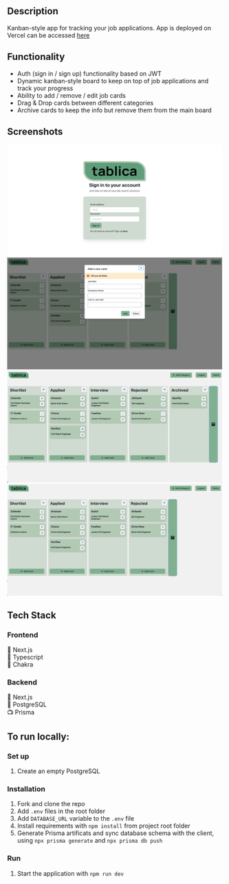 ## Description

Kanban-style app for tracking your job applications. App is deployed on Vercel can be accessed [here](https://kanban-project-gold.vercel.app/)

## Functionality 

* Auth (sign in / sign up) functionality based on JWT 
* Dynamic kanban-style board to keep on top of job applications and track your progress
* Ability to add / remove / edit job cards 
* Drag & Drop cards between different categories
* Archive cards to keep the info but remove them from the main board 

## Screenshots
<p float="left">
<img src="/screenshots/tablica-screenshot1.png" width="500" height="260">
<img src="/screenshots/tablica-screenshot2.png" width="500" height="260">
<img src="/screenshots/tablica-screenshot3.png" width="500" height="260">
<img src="/screenshots/tablica-screenshot4.png" width="500" height="260">
<p>

## Tech Stack

### Frontend 
📱 Next.js <br> 
🔡 Typescript <br>
🎉 Chakra 

### Backend
📱 Next.js <br>
💾 PostgreSQL <br>
📺 Prisma 

## To run locally: 

### Set up
1. Create an empty PostgreSQL

### Installation 
1. Fork and clone the repo 
2. Add ```.env``` files in the root folder
3. Add ```DATABASE_URL``` variable to the ```.env``` file  
4. Install requirements with ```npm install``` from project root folder
5. Generate Prisma artificats and sync database schema with the client, using ```npx prisma generate``` and ```npx prisma db push```

### Run 
1. Start the application with ```npm run dev``` 
  



